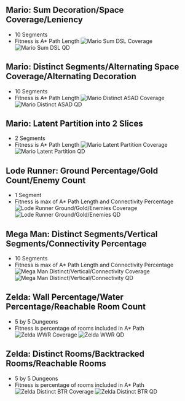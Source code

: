 Mario: Sum Decoration/Space Coverage/Leniency
---------------------------------------------
- 10 Segments
- Fitness is A* Path Length
![Mario Sum DSL Coverage](marioSumDSL_coverage.png)
![Mario Sum DSL QD](marioSumDSL_qd.png)

Mario: Distinct Segments/Alternating Space Coverage/Alternating Decoration
--------------------------------------------------------------------------
- 10 Segments
- Fitness is A* Path Length
![Mario Distinct ASAD Coverage](marioDistinctASAD_coverage.png)
![Mario Distinct ASAD QD](marioDistinctASAD_qd.png)

Mario: Latent Partition into 2 Slices
-------------------------------------
- 2 Segments
- Fitness is A* Path Length
![Mario Latent Partition Coverage](marioLatentPartition2Slices_coverage.png)
![Mario Latent Partition QD](marioLatentPartition2Slices_qd.png)

Lode Runner: Ground Percentage/Gold Count/Enemy Count
-----------------------------------------------------
- 1 Segment
- Fitness is max of A* Path Length and Connectivity Percentage
![Lode Runner Ground/Gold/Enemies Coverage](lodeRunnerGroundGoldEnemies_coverage.png)
![Lode Runner Ground/Gold/Enemies QD](lodeRunnerGroundGoldEnemies_qd.png)

Mega Man: Distinct Segments/Vertical Segments/Connectivity Percentage
---------------------------------------------------------------------
- 10 Segments
- Fitness is max of A* Path Length and Connectivity Percentage
![Mega Man Distinct/Vertical/Connectivity Coverage](megaManDistinctVerticalConnectivity_coverage.png)
![Mega Man Distinct/Vertical/Connectivity QD](megaManDistinctVerticalConnectivity_qd.png)

Zelda: Wall Percentage/Water Percentage/Reachable Room Count
------------------------------------------------------------
- 5 by 5 Dungeons
- Fitness is percentage of rooms included in A* Path
![Zelda WWR Coverage](zeldaWWR_coverage.png)
![Zelda WWR QD](zeldaWWR_qd.png)

Zelda: Distinct Rooms/Backtracked Rooms/Reachable Rooms
-------------------------------------------------------
- 5 by 5 Dungeons
- Fitness is percentage of rooms included in A* Path
![Zelda Distinct BTR Coverage](zeldaDistinctBTR_coverage.png)
![Zelda Distinct BTR QD](zeldaDistinctBTR_qd.png)